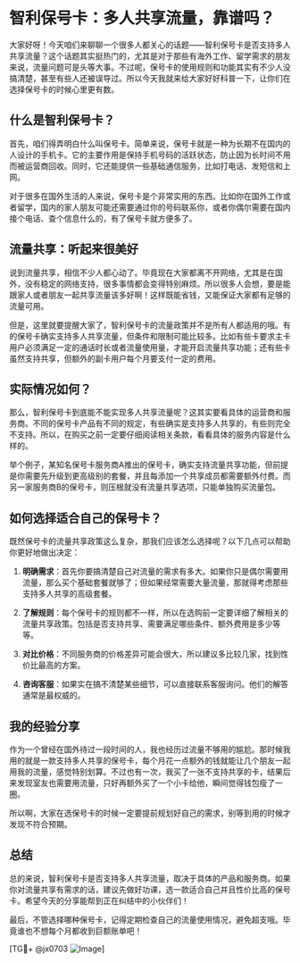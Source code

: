 # 智利保号卡：多人共享流量，靠谱吗？

大家好呀！今天咱们来聊聊一个很多人都关心的话题——智利保号卡是否支持多人共享流量？这个话题其实挺热门的，尤其是对于那些有海外工作、留学需求的朋友来说，流量问题可是头等大事。不过呢，保号卡的使用规则和功能其实有不少人没搞清楚，甚至有些人还被误导过。所以今天我就来给大家好好科普一下，让你们在选择保号卡的时候心里更有数。

## 什么是智利保号卡？

首先，咱们得弄明白什么叫保号卡。简单来说，保号卡就是一种为长期不在国内的人设计的手机卡。它的主要作用是保持手机号码的活跃状态，防止因为长时间不用而被运营商回收。同时，它还能提供一些基础通信服务，比如打电话、发短信和上网。

对于很多在国外生活的人来说，保号卡是个非常实用的东西。比如你在国外工作或者留学，国内的家人朋友可能还需要通过你的号码联系你，或者你偶尔需要在国内接个电话、查个信息什么的，有了保号卡就方便多了。

## 流量共享：听起来很美好

说到流量共享，相信不少人都心动了。毕竟现在大家都离不开网络，尤其是在国外，没有稳定的网络支持，很多事情都会变得特别麻烦。所以很多人会想，要是能跟家人或者朋友一起共享流量该多好啊！这样既能省钱，又能保证大家都有足够的流量可用。

但是，这里就要提醒大家了，智利保号卡的流量政策并不是所有人都适用的哦。有的保号卡确实支持多人共享流量，但条件和限制可能比较多。比如有些卡要求主卡用户必须满足一定的通话时长或者流量使用量，才能开启流量共享功能；还有些卡虽然支持共享，但额外的副卡用户每个月要支付一定的费用。

## 实际情况如何？

那么，智利保号卡到底能不能实现多人共享流量呢？这其实要看具体的运营商和服务商。不同的保号卡产品有不同的规定，有些确实是支持多人共享的，有些则完全不支持。所以，在购买之前一定要仔细阅读相关条款，看看具体的服务内容是什么样的。

举个例子，某知名保号卡服务商A推出的保号卡，确实支持流量共享功能，但前提是你需要先升级到更高级别的套餐，并且每添加一个共享成员都需要额外付费。而另一家服务商B的保号卡，则压根就没有流量共享选项，只能单独购买流量包。

## 如何选择适合自己的保号卡？

既然保号卡的流量共享政策这么复杂，那我们应该怎么选择呢？以下几点可以帮助你更好地做出决定：

1. **明确需求**：首先你要搞清楚自己对流量的需求有多大。如果你只是偶尔需要用流量，那么买个基础套餐就够了；但如果经常需要大量流量，那就得考虑那些支持多人共享的高级套餐。

2. **了解规则**：每个保号卡的规则都不一样，所以在选购前一定要详细了解相关的流量共享政策。包括是否支持共享、需要满足哪些条件、额外费用是多少等等。

3. **对比价格**：不同服务商的价格差异可能会很大，所以建议多比较几家，找到性价比最高的方案。

4. **咨询客服**：如果实在搞不清楚某些细节，可以直接联系客服询问。他们的解答通常是最权威的。

## 我的经验分享

作为一个曾经在国外待过一段时间的人，我也经历过流量不够用的尴尬。那时候我用的就是一款支持多人共享的保号卡，每个月花一点额外的钱就能让几个朋友一起用我的流量，感觉特别划算。不过也有一次，我买了一张不支持共享的卡，结果后来发现室友也需要用流量，只好再额外买了一个小卡给他，瞬间觉得钱包瘦了一圈。

所以啊，大家在选保号卡的时候一定要提前规划好自己的需求，别等到用的时候才发现不符合预期。

## 总结

总的来说，智利保号卡是否支持多人共享流量，取决于具体的产品和服务商。如果你对流量共享有需求的话，建议先做好功课，选一款适合自己并且性价比高的保号卡。希望今天的分享能帮到正在纠结中的小伙伴们！

最后，不管选择哪种保号卡，记得定期检查自己的流量使用情况，避免超支哦。毕竟谁也不想每个月都收到巨额账单吧！

[TG💪+ @jx0703 ![Image](https://github.com/user-attachments/assets/dbca1d08-cadb-493c-b0ec-ad6f7a83f270)]
